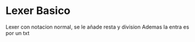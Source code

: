 # Lexer Basico

Lexer con notacion normal, se le añade resta y division
Ademas la entra es por un txt


